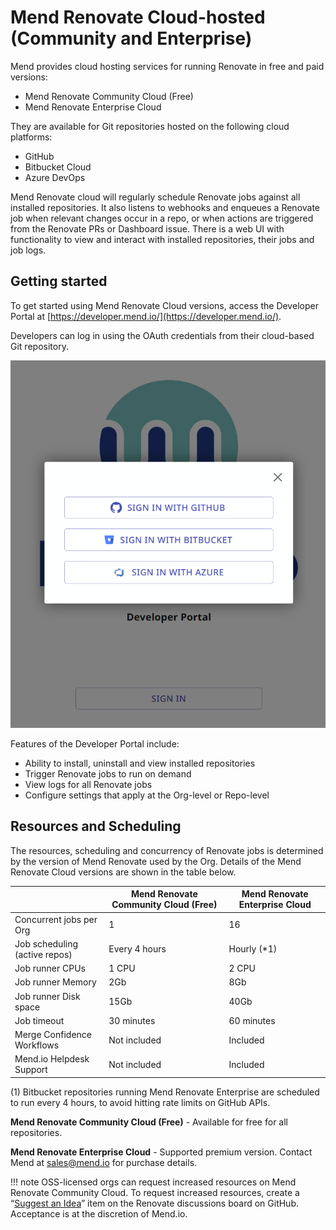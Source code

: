 # Mend Renovate Cloud-hosted (Community and Enterprise)

Mend provides cloud hosting services for running Renovate in free and paid versions:

- Mend Renovate Community Cloud (Free)
- Mend Renovate Enterprise Cloud

They are available for Git repositories hosted on the following cloud platforms:

- GitHub
- Bitbucket Cloud
- Azure DevOps

Mend Renovate cloud will regularly schedule Renovate jobs against all installed repositories.
It also listens to webhooks and enqueues a Renovate job when relevant changes occur in a repo, or when actions are triggered from the Renovate PRs or Dashboard issue.
There is a web UI with functionality to view and interact with installed repositories, their jobs and job logs.

## Getting started

To get started using Mend Renovate Cloud versions, access the Developer Portal at [https://developer.mend.io/](https://developer.mend.io/).

Developers can log in using the OAuth credentials from their cloud-based Git repository.

![Developer Portal sign-in screen](../assets/images/portal-sign-in.png)

Features of the Developer Portal include:

- Ability to install, uninstall and view installed repositories
- Trigger Renovate jobs to run on demand
- View logs for all Renovate jobs
- Configure settings that apply at the Org-level or Repo-level

## Resources and Scheduling

The resources, scheduling and concurrency of Renovate jobs is determined by the version of Mend Renovate used by the Org.
Details of the Mend Renovate Cloud versions are shown in the table below.

|                               | Mend Renovate Community Cloud (Free) | Mend Renovate Enterprise Cloud |
| ----------------------------- | ------------------------------------ | ------------------------------ |
| Concurrent jobs per Org       | 1                                    | 16                             |
| Job scheduling (active repos) | Every 4 hours                        | Hourly (\*1)                   |
| Job runner CPUs               | 1 CPU                                | 2 CPU                          |
| Job runner Memory             | 2Gb                                  | 8Gb                            |
| Job runner Disk space         | 15Gb                                 | 40Gb                           |
| Job timeout                   | 30 minutes                           | 60 minutes                     |
| Merge Confidence Workflows    | Not included                         | Included                       |
| Mend.io Helpdesk Support      | Not included                         | Included                       |

(1) Bitbucket repositories running Mend Renovate Enterprise are scheduled to run every 4 hours, to avoid hitting rate limits on GitHub APIs.

**Mend Renovate Community Cloud (Free)** - Available for free for all repositories.

**Mend Renovate Enterprise Cloud** - Supported premium version. Contact Mend at [sales@mend.io](mailto:sales@mend.io) for purchase details.

<!-- prettier-ignore -->
!!! note
    OSS-licensed orgs can request increased resources on Mend Renovate Community Cloud.
    To request increased resources, create a “[Suggest an Idea](https://github.com/renovatebot/renovate/discussions/categories/suggest-an-idea)” item on the Renovate discussions board on GitHub.
    Acceptance is at the discretion of Mend.io.
